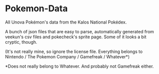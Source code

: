 Pokemon-Data
============

All Unova Pokémon's data from the Kalos National Pokédex.

A bunch of json files that are easy to parse, automatically generated from veekun's csv files and pokecheck's sprite page. Some of it looks a bit cryptic, though.

(It's not really mine, so ignore the license file. Everything belongs to Nintendo / The Pokemon Company / Gamefreak / Whatever*)

*Does not really belong to Whatever. And probably not Gamefreak either.
